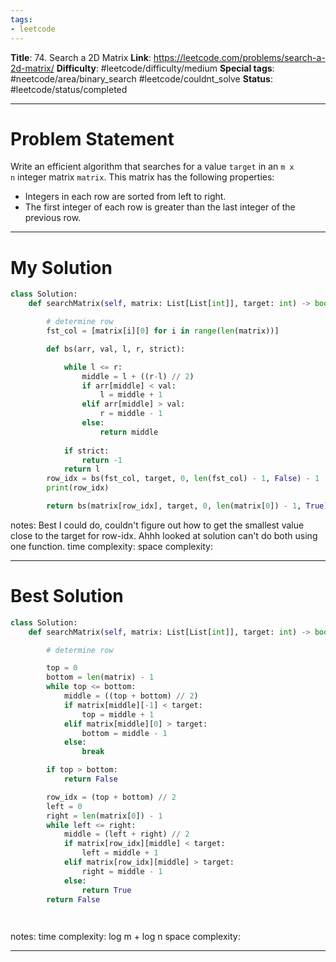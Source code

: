 ```yaml
---
tags:
- leetcode
---
```

**Title**: 74. Search a 2D Matrix
**Link**: https://leetcode.com/problems/search-a-2d-matrix/
**Difficulty**: #leetcode/difficulty/medium 
**Special tags**: #neetcode/area/binary_search #leetcode/couldnt_solve 
**Status**: #leetcode/status/completed  

---
# Problem Statement
Write an efficient algorithm that searches for a value `target` in an `m x n` integer matrix `matrix`. This matrix has the following properties:

-   Integers in each row are sorted from left to right.
-   The first integer of each row is greater than the last integer of the previous row.
---
# My Solution
```python
class Solution:
    def searchMatrix(self, matrix: List[List[int]], target: int) -> bool:

        # determine row
        fst_col = [matrix[i][0] for i in range(len(matrix))]

        def bs(arr, val, l, r, strict):

            while l <= r:
                middle = l + ((r-l) // 2)
                if arr[middle] < val:
                    l = middle + 1
                elif arr[middle] > val:
                    r = middle - 1
                else:
                    return middle
                
            if strict:
                return -1
            return l
        row_idx = bs(fst_col, target, 0, len(fst_col) - 1, False) - 1
        print(row_idx)

        return bs(matrix[row_idx], target, 0, len(matrix[0]) - 1, True) != - 1
```
notes:  Best I could do, couldn't figure out how to get the smallest value close to the target for row-idx. Ahhh looked at solution can't do both using one function.
time complexity: 
space complexity: 

---
# Best Solution
```python
class Solution:
    def searchMatrix(self, matrix: List[List[int]], target: int) -> bool:

        # determine row

        top = 0
        bottom = len(matrix) - 1
        while top <= bottom:
            middle = ((top + bottom) // 2)
            if matrix[middle][-1] < target:
                top = middle + 1
            elif matrix[middle][0] > target:
                bottom = middle - 1
            else:
                break

        if top > bottom:
            return False

        row_idx = (top + bottom) // 2
        left = 0
        right = len(matrix[0]) - 1
        while left <= right:
            middle = (left + right) // 2
            if matrix[row_idx][middle] < target:
                left = middle + 1
            elif matrix[row_idx][middle] > target:
                right = middle - 1
            else:
                return True
        return False

                
```
notes: 
time complexity: log m + log n
space complexity: 

---

